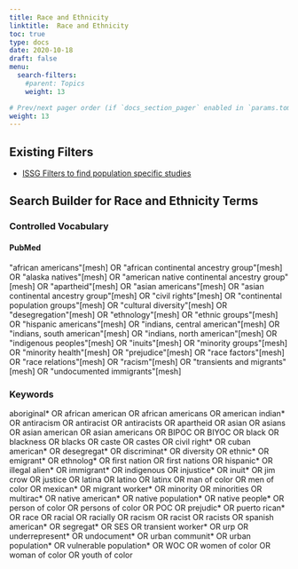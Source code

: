 ```yaml
---
title: Race and Ethnicity
linktitle:  Race and Ethnicity
toc: true
type: docs
date: 2020-10-18
draft: false
menu:
  search-filters:
    #parent: Topics
    weight: 13

# Prev/next pager order (if `docs_section_pager` enabled in `params.toml`)
weight: 13
---
```

## Existing Filters
* [ISSG Filters to find population specific studies](https://sites.google.com/a/york.ac.uk/issg-search-filters-resource/other-filters/filters-to-find-population-specific-studies)


## Search Builder for Race and Ethnicity Terms

### Controlled Vocabulary

#### PubMed

"african americans"[mesh] OR "african continental ancestry group"[mesh] OR "alaska natives"[mesh] OR "american native continental ancestry group"[mesh] OR "apartheid"[mesh] OR "asian americans"[mesh] OR "asian continental ancestry group"[mesh] OR "civil rights"[mesh] OR "continental population groups"[mesh] OR "cultural diversity"[mesh] OR "desegregation"[mesh] OR "ethnology"[mesh] OR "ethnic groups"[mesh] OR "hispanic americans"[mesh] OR "indians, central american"[mesh] OR "indians, south american"[mesh] OR "indians, north american"[mesh] OR "indigenous peoples"[mesh] OR "inuits"[mesh] OR "minority groups"[mesh] OR "minority health"[mesh] OR "prejudice"[mesh] OR "race factors"[mesh] OR "race relations"[mesh] OR "racism"[mesh] OR "transients and migrants"[mesh] OR "undocumented immigrants"[mesh]

### Keywords

aboriginal* OR african american OR african americans OR american indian* OR antiracism OR antiracist OR antiracists OR apartheid OR asian OR asians OR asian american OR asian americans OR BIPOC OR BIYOC OR black OR blackness OR blacks OR caste OR castes OR civil right* OR cuban american* OR desegregat* OR discriminat* OR diversity OR ethnic* OR emigrant* OR ethnolog* OR first nation OR first nations OR hispanic* OR illegal alien* OR immigrant* OR indigenous OR injustice* OR inuit* OR jim crow OR justice OR latina OR latino OR latinx OR man of color OR men of color OR mexican* OR migrant worker* OR minority OR minorities OR multirac* OR native american* OR native population* OR native people* OR person of color OR persons of color OR POC OR prejudic* OR puerto rican* OR race OR racial OR racially OR racism OR racist OR racists OR spanish american* OR segregat* OR SES OR transient worker* OR urp OR underrepresent* OR undocument* OR urban communit* OR urban population* OR vulnerable population* OR WOC OR women of color OR woman of color OR youth of color